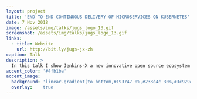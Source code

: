 ```yaml
---
layout: project
title: 'END-TO-END CONTINUOUS DELIVERY OF MICROSERVICES ON KUBERNETES'
date: 7 Nov 2018
image: /assets/img/talks/jugs_logo_13.gif
screenshot: /assets/img/talks/jugs_logo_13.gif
links:
  - title: Website
    url: http://bit.ly/jugs-jx-zh
caption: Talk 
description: >
  In this talk I show Jenkins-X a new innovative open source ecosystem for CI/CD on Kubernetes.
accent_color: '#4fb1ba'
accent_image:
  background: 'linear-gradient(to bottom,#193747 0%,#233e4c 30%,#3c929e 50%,#d5d5d4 70%,#cdccc8 100%)'
  overlay:    true
---
```


